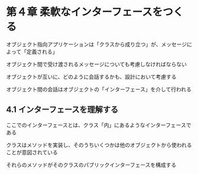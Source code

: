 # 第４章 柔軟なインターフェースをつくる

オブジェクト指向アプリケーションは「クラスから成り立つ」が、メッセージによって「定義される」

オブジェクト間で受け渡されるメッセージについても考慮しなければならない

オブジェクトが互いに、どのように会話するかも、設計において考慮する

オブジェクト間の会話はオブジェクトの「インターフェース」を介して行われる

## 4.1 インターフェースを理解する

ここでのインターフェースとは、クラス「内」にあるようなインターフェースである

クラスはメソッドを実装し、そのうちいくつかは他のオブジェクトから使われることが意図されている

それらのメソッドがそのクラスのパブリックインターフェースを構成する
